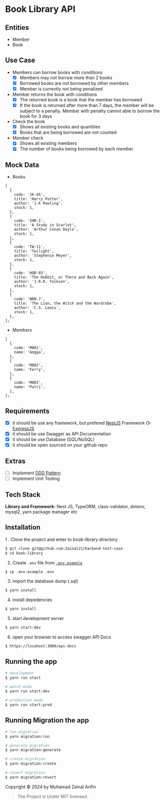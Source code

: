 # Book Library API

## Entities

- Member
- Book

## Use Case

- Members can borrow books with conditions
  - [x] Members may not borrow more than 2 books
  - [x] Borrowed books are not borrowed by other members
  - [x] Member is currently not being penalized
- Member returns the book with conditions
  - [x] The returned book is a book that the member has borrowed
  - [x] If the book is returned after more than 7 days, the member will be subject to a penalty. Member with penalty cannot able to borrow the book for 3 days
- Check the book
  - [x] Shows all existing books and quantities
  - [x] Books that are being borrowed are not counted
- Member check
  - [x] Shows all existing members
  - [x] The number of books being borrowed by each member

## Mock Data

- Books

```tsx
[
  {
    code: 'JK-45',
    title: 'Harry Potter',
    author: 'J.K Rowling',
    stock: 1,
  },
  {
    code: 'SHR-1',
    title: 'A Study in Scarlet',
    author: 'Arthur Conan Doyle',
    stock: 1,
  },
  {
    code: 'TW-11',
    title: 'Twilight',
    author: 'Stephenie Meyer',
    stock: 1,
  },
  {
    code: 'HOB-83',
    title: 'The Hobbit, or There and Back Again',
    author: 'J.R.R. Tolkien',
    stock: 1,
  },
  {
    code: 'NRN-7',
    title: 'The Lion, the Witch and the Wardrobe',
    author: 'C.S. Lewis',
    stock: 1,
  },
];
```

- Members

```tsx
[
  {
    code: 'M001',
    name: 'Angga',
  },
  {
    code: 'M002',
    name: 'Ferry',
  },
  {
    code: 'M003',
    name: 'Putri',
  },
];
```

## Requirements

- [x] it should be use any framework, but prefered [NestJS](https://nestjs.com/) Framework Or [ExpressJS](https://expressjs.com/)
- [x] it should be use Swagger as API Documentation
- [x] it should be use Database (SQL/NoSQL)
- [x] it should be open sourced on your github repo

## Extras

- [ ] Implement [DDD Pattern](<[https://khalilstemmler.com/articles/categories/domain-driven-design/](https://khalilstemmler.com/articles/categories/domain-driven-design/)>)
- [ ] Implement Unit Testing

## Tech Stack

**Library and Framework:** Nest JS, TypeORM, class-validator, dotenv, mysql2, yarn package manager etc

## Installation

1 . Clone the project and enter to book-library directory

```bash
$ git clone git@github.com:Zainal21/backend-test-case
$ cd book-library
```

2. Create `.env` file from [`.env.example`](./.env.example)

```bash
$ cp .env.example .env
```

3. import the database dump (.sql)

```bash
$ yarn install
```

4. install depedencies

```bash
$ yarn install
```

5. start development server

```bash
$ yarn start:dev
```

6. open your browser to access swagger API Docs

```bash
$ https://locahost:3000/api-docs
```

## Running the app

```bash
# development
$ yarn run start

# watch mode
$ yarn run start:dev

# production mode
$ yarn run start:prod
```

## Running Migration the app

```bash
# run migration
$ yarn migration:run

# generate migration
$ yarn migration:generate

# create migration
$ yarn migration:create

# revert migration
$ yarn migration:revert
```

Copyright © 2024 by Muhamad Zainal Arifin

> The Project is Under MIT licensed.
